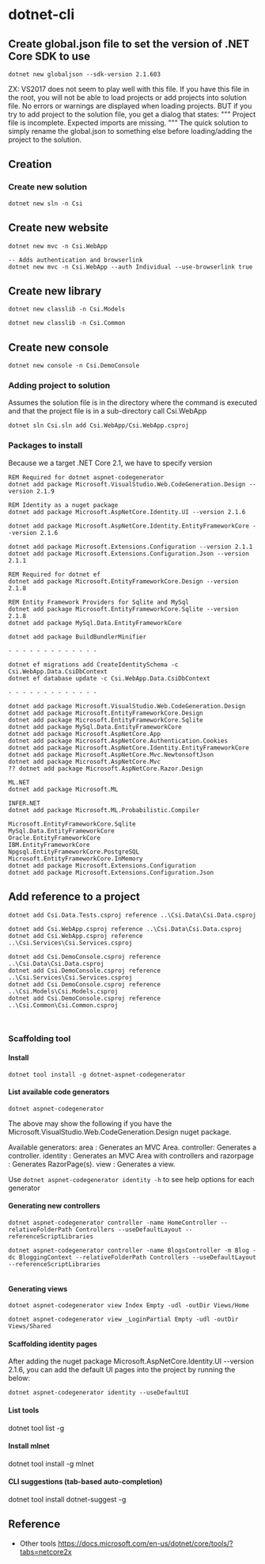 # dotnet-cli

## Create global.json file to set the version of .NET Core SDK to use

```dotnet
dotnet new globaljson --sdk-version 2.1.603
```

ZX: VS2017 does not seem to play well with this file.
    If you have this file in the root, you will not be able 
    to load projects or add projects into solution file.
    No errors or warnings are displayed when loading projects.
    BUT if you try to add project to the solution file, you get
    a dialog that states:
    """
	Project file is incomplete. Expected imports are missing.
    """
    The quick solution to simply rename the global.json to something else
    before loading/adding the project to the solution.

## Creation

### Create new solution

```dotnet
dotnet new sln -n Csi
```

## Create new website

```dotnet
dotnet new mvc -n Csi.WebApp

-- Adds authentication and browserlink
dotnet new mvc -n Csi.WebApp --auth Individual --use-browserlink true

```

## Create new library

```dotnet
dotnet new classlib -n Csi.Models

dotnet new classlib -n Csi.Common
```

## Create new console

```dotnet
dotnet new console -n Csi.DemoConsole
```


### Adding project to solution

Assumes the solution file is in the directory where the command is executed and
that the project file is in a sub-directory call Csi.WebApp

```dotnet
dotnet sln Csi.sln add Csi.WebApp/Csi.WebApp.csproj
```

### Packages to install

Because we a target .NET Core 2.1, we have to specify version

```dotnet
REM Required for dotnet aspnet-codegenerator
dotnet add package Microsoft.VisualStudio.Web.CodeGeneration.Design --version 2.1.9

REM Identity as a nuget package
dotnet add package Microsoft.AspNetCore.Identity.UI --version 2.1.6

dotnet add package Microsoft.AspNetCore.Identity.EntityFrameworkCore --version 2.1.6

dotnet add package Microsoft.Extensions.Configuration --version 2.1.1
dotnet add package Microsoft.Extensions.Configuration.Json --version 2.1.1

REM Required for dotnet ef
dotnet add package Microsoft.EntityFrameworkCore.Design --version 2.1.8

REM Entity Framework Providers for Sqlite and MySql
dotnet add package Microsoft.EntityFrameworkCore.Sqlite --version 2.1.8
dotnet add package MySql.Data.EntityFrameworkCore 

dotnet add package BuildBundlerMinifier

- - - - - - - - - - - - -

dotnet ef migrations add CreateIdentitySchema -c Csi.WebApp.Data.CsiDbContext
dotnet ef database update -c Csi.WebApp.Data.CsiDbContext

- - - - - - - - - - - - -

dotnet add package Microsoft.VisualStudio.Web.CodeGeneration.Design
dotnet add package Microsoft.EntityFrameworkCore.Design
dotnet add package Microsoft.EntityFrameworkCore.Sqlite
dotnet add package MySql.Data.EntityFrameworkCore
dotnet add package Microsoft.AspNetCore.App
dotnet add package Microsoft.AspNetCore.Authentication.Cookies 
dotnet add package Microsoft.AspNetCore.Identity.EntityFrameworkCore
dotnet add package Microsoft.AspNetCore.Mvc.NewtonsoftJson
dotnet add package Microsoft.AspNetCore.Mvc
?? dotnet add package Microsoft.AspNetCore.Razor.Design

ML.NET
dotnet add package Microsoft.ML

INFER.NET
dotnet add package Microsoft.ML.Probabilistic.Compiler

Microsoft.EntityFrameworkCore.Sqlite
MySql.Data.EntityFrameworkCore
Oracle.EntityFrameworkCore
IBM.EntityFrameworkCore
Npgsql.EntityFrameworkCore.PostgreSQL
Microsoft.EntityFrameworkCore.InMemory
dotnet add package Microsoft.Extensions.Configuration
dotnet add package Microsoft.Extensions.Configuration.Json

```


## Add reference to a project 

```
dotnet add Csi.Data.Tests.csproj reference ..\Csi.Data\Csi.Data.csproj

dotnet add Csi.WebApp.csproj reference ..\Csi.Data\Csi.Data.csproj
dotnet add Csi.WebApp.csproj reference ..\Csi.Services\Csi.Services.csproj

dotnet add Csi.DemoConsole.csproj reference ..\Csi.Data\Csi.Data.csproj
dotnet add Csi.DemoConsole.csproj reference ..\Csi.Services\Csi.Services.csproj
dotnet add Csi.DemoConsole.csproj reference ..\Csi.Models\Csi.Models.csproj
dotnet add Csi.DemoConsole.csproj reference ..\Csi.Common\Csi.Common.csproj



```


### Scaffolding tool

#### Install

```dotnet
dotnet tool install -g dotnet-aspnet-codegenerator
```

#### List available code generators

```dotnet
dotnet aspnet-codegenerator
```

The above may show the following if you have the Microsoft.VisualStudio.Web.CodeGeneration.Design nuget package.

Available generators:
  area      : Generates an MVC Area.
  controller: Generates a controller.
  identity  : Generates an MVC Area with controllers and
  razorpage : Generates RazorPage(s).
  view      : Generates a view.

Use `dotnet aspnet-codegenerator identity -h` to see help options for each generator

#### Generating new controllers

```dotnet
dotnet aspnet-codegenerator controller -name HomeController --relativeFolderPath Controllers --useDefaultLayout --referenceScriptLibraries

dotnet aspnet-codegenerator controller -name BlogsController -m Blog -dc BloggingContext --relativeFolderPath Controllers --useDefaultLayout --referenceScriptLibraries


```

#### Generating views

```dotnet
dotnet aspnet-codegenerator view Index Empty -udl -outDir Views/Home

dotnet aspnet-codegenerator view _LoginPartial Empty -udl -outDir Views/Shared
```

#### Scaffolding identity pages

After adding the nuget package Microsoft.AspNetCore.Identity.UI --version 2.1.6,
you can add the default UI pages into the project by running the below:

```dotnet
dotnet aspnet-codegenerator identity --useDefaultUI
```

#### List tools
dotnet tool list -g

#### Install mlnet
dotnet tool install -g mlnet

#### CLI suggestions (tab-based auto-completion)
dotnet tool install dotnet-suggest -g

## Reference

* Other tools
  https://docs.microsoft.com/en-us/dotnet/core/tools/?tabs=netcore2x